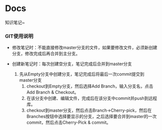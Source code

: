 # Docs
知识笔记~



### GIT使用说明

- 修改笔记时：不能直接修改master分支的文件，如果要修改文件，必须新创建分支，修改完成后再合并到主分支。

- 创建新笔记时：每次创建空分支，笔记完成后合并到master分支
  1. 先从Empty分支中创建分支，笔记完成后将最后一次commit提交到master分支
     1. checkout到Empty分支，然后选择Add Branch，输入分支名，点击Add Branch & Checkout。
     2. 在该分支中创建、编辑文件，完成后在该分支中commit并push到远程库。
     3. checkout到master分支，然后点击Branch->Cherry-pick，然后在Branches按钮中选择要显示的分支，之后选择要合并到master的一次commit，然后点击Cherry-Pick & commit。